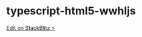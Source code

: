 # typescript-html5-wwhljs

[Edit on StackBlitz ⚡️](https://stackblitz.com/edit/typescript-html5-wwhljs)